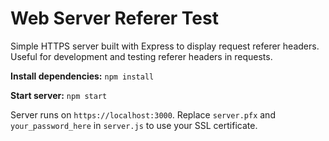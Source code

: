 # Web Server Referer Test

Simple HTTPS server built with Express to display request referer headers. Useful for development and testing referer headers in requests.

**Install dependencies:** `npm install`

**Start server:** `npm start`

Server runs on `https://localhost:3000`. Replace `server.pfx` and `your_password_here` in `server.js` to use your SSL certificate.